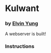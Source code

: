 # Kulwant
### by [Elvin Yung](https://github.com/elvinyung)

A webserver is built!

### Instructions
